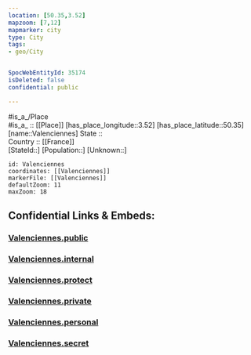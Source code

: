 ```yaml
---
location: [50.35,3.52] 
mapzoom: [7,12] 
mapmarker: city 
type: City
tags:
- geo/City


SpocWebEntityId: 35174
isDeleted: false
confidential: public

---
```

#is_a_/Place  
#is_a_ :: [[Place]] 
[has_place_longitude::3.52] 
[has_place_latitude::50.35] 
[name::Valenciennes] 
State ::  
Country :: [[France]]  
[StateId::] 
[Population::] 
[Unknown::] 


```leaflet
id: Valenciennes
coordinates: [[Valenciennes]] 
markerFile: [[Valenciennes]] 
defaultZoom: 11 
maxZoom: 18
```


## Confidential Links & Embeds: 

### [Valenciennes.public](/_public/\Earth\Continent\Europe\Europe~West\France\regions~France\Hauts-de-France\departments~Hauts-de-France\Hauts-de-France~Nord\communes~Nord\Valenciennes\cities~ValenciennesValenciennes.public.md) 

### [Valenciennes.internal](/_internal/\Earth\Continent\Europe\Europe~West\France\regions~France\Hauts-de-France\departments~Hauts-de-France\Hauts-de-France~Nord\communes~Nord\Valenciennes\cities~ValenciennesValenciennes.internal.md) 

### [Valenciennes.protect](/_protect/\Earth\Continent\Europe\Europe~West\France\regions~France\Hauts-de-France\departments~Hauts-de-France\Hauts-de-France~Nord\communes~Nord\Valenciennes\cities~ValenciennesValenciennes.protect.md) 

### [Valenciennes.private](/_private/\Earth\Continent\Europe\Europe~West\France\regions~France\Hauts-de-France\departments~Hauts-de-France\Hauts-de-France~Nord\communes~Nord\Valenciennes\cities~ValenciennesValenciennes.private.md) 

### [Valenciennes.personal](/_personal/\Earth\Continent\Europe\Europe~West\France\regions~France\Hauts-de-France\departments~Hauts-de-France\Hauts-de-France~Nord\communes~Nord\Valenciennes\cities~ValenciennesValenciennes.personal.md) 

### [Valenciennes.secret](/_secret/\Earth\Continent\Europe\Europe~West\France\regions~France\Hauts-de-France\departments~Hauts-de-France\Hauts-de-France~Nord\communes~Nord\Valenciennes\cities~ValenciennesValenciennes.secret.md)


